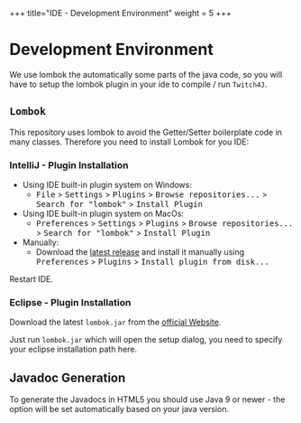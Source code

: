 +++
title="IDE - Development Environment"
weight = 5
+++

# Development Environment

We use lombok the automatically some parts of the java code, so you will have to setup the lombok plugin in your ide to compile / run `Twitch4J`.

## `Lombok`
This repository uses lombok to avoid the Getter/Setter boilerplate code in many classes.
Therefore you need to install Lombok for you IDE:

### IntelliJ - Plugin Installation

- Using IDE built-in plugin system on Windows:
  - <kbd>File</kbd> > <kbd>Settings</kbd> > <kbd>Plugins</kbd> > <kbd>Browse repositories...</kbd> > <kbd>Search for "lombok"</kbd> > <kbd>Install Plugin</kbd>
- Using IDE built-in plugin system on MacOs:
  - <kbd>Preferences</kbd> > <kbd>Settings</kbd> > <kbd>Plugins</kbd> > <kbd>Browse repositories...</kbd> > <kbd>Search for "lombok"</kbd> > <kbd>Install Plugin</kbd>
- Manually:
  - Download the [latest release](https://github.com/mplushnikov/lombok-intellij-plugin/releases/latest) and install it manually using <kbd>Preferences</kbd> > <kbd>Plugins</kbd> > <kbd>Install plugin from disk...</kbd>

Restart IDE.

### Eclipse - Plugin Installation

Download the latest `lombok.jar` from the [official Website](https://projectlombok.org/download.html).

Just run `lombok.jar` which will open the setup dialog, you need to specify your eclipse installation path here.

## Javadoc Generation

To generate the Javadocs in HTML5 you should use Java 9 or newer - the option will be set automatically based on your java version.
